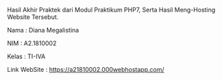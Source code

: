 Hasil Akhir Praktek dari Modul Praktikum PHP7, Serta Hasil Meng-Hosting Website Tersebut.

Nama : Diana Megalistina

NIM : A2.1810002

Kelas : TI-IVA

Link WebSite : https://a21810002.000webhostapp.com/
